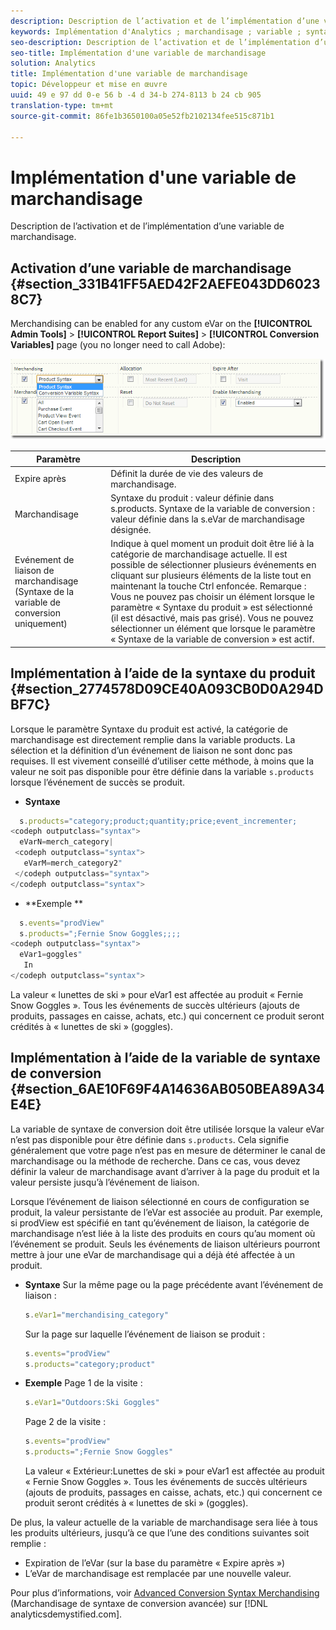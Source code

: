 ```yaml
---
description: Description de l’activation et de l’implémentation d’une variable de marchandisage.
keywords: Implémentation d'Analytics ; marchandisage ; variable ; syntaxe du produit ; Syntaxe des variables de conversion ; s. products
seo-description: Description de l’activation et de l’implémentation d’une variable de marchandisage.
seo-title: Implémentation d'une variable de marchandisage
solution: Analytics
title: Implémentation d'une variable de marchandisage
topic: Développeur et mise en œuvre
uuid: 49 e 97 dd 0-e 56 b -4 d 34-b 274-8113 b 24 cb 905
translation-type: tm+mt
source-git-commit: 86fe1b3650100a05e52fb2102134fee515c871b1

---
```



# Implémentation d'une variable de marchandisage

Description de l’activation et de l’implémentation d’une variable de marchandisage.

## Activation d’une variable de marchandisage {#section_331B41FF5AED42F2AEFE043DD60238C7}

Merchandising can be enabled for any custom eVar on the **[!UICONTROL Admin Tools]** &gt; **[!UICONTROL Report Suites]** &gt; **[!UICONTROL Conversion Variables]** page (you no longer need to call Adobe):

![](assets/merch-enable.png)

| Paramètre | Description |
|--- |--- |
| Expire après | Définit la durée de vie des valeurs de marchandisage. |
| Marchandisage | Syntaxe du produit : valeur définie dans s.products.    Syntaxe de la variable de conversion : valeur définie dans la s.eVar de marchandisage désignée. |
| Evénement de liaison de marchandisage (Syntaxe de la variable de conversion uniquement) | Indique à quel moment un produit doit être lié à la catégorie de marchandisage actuelle. Il est possible de sélectionner plusieurs événements en cliquant sur plusieurs éléments de la liste tout en maintenant la touche Ctrl enfoncée.   Remarque : Vous ne pouvez pas choisir un élément lorsque le paramètre « Syntaxe du produit » est sélectionné (il est désactivé, mais pas grisé). Vous ne pouvez sélectionner un élément que lorsque le paramètre « Syntaxe de la variable de conversion » est actif. |

## Implémentation à l’aide de la syntaxe du produit {#section_2774578D09CE40A093CB0D0A294DBF7C}

Lorsque le paramètre Syntaxe du produit est activé, la catégorie de marchandisage est directement remplie dans la variable products. La sélection et la définition d’un événement de liaison ne sont donc pas requises. Il est vivement conseillé d’utiliser cette méthode, à moins que la valeur ne soit pas disponible pour être définie dans la variable `s.products` lorsque l’événement de succès se produit.

* **Syntaxe**

```js
  s.products="category;product;quantity;price;event_incrementer; 
<codeph outputclass="syntax">
  eVarN=merch_category| 
 <codeph outputclass="syntax">
   eVarM=merch_category2" 
 </codeph outputclass="syntax"> 
</codeph outputclass="syntax">
```

* **Exemple **

```js
  s.events="prodView" 
  s.products=";Fernie Snow Goggles;;;; 
<codeph outputclass="syntax">
  eVar1=goggles" 
   In 
</codeph outputclass="syntax">
```

La valeur « lunettes de ski » pour eVar1 est affectée au produit « Fernie Snow Goggles ». Tous les événements de succès ultérieurs (ajouts de produits, passages en caisse, achats, etc.) qui concernent ce produit seront crédités à « lunettes de ski » (goggles).

## Implémentation à l’aide de la variable de syntaxe de conversion {#section_6AE10F69F4A14636AB050BEA89A34E4E}

La variable de syntaxe de conversion doit être utilisée lorsque la valeur eVar n’est pas disponible pour être définie dans `s.products`. Cela signifie généralement que votre page n’est pas en mesure de déterminer le canal de marchandisage ou la méthode de recherche. Dans ce cas, vous devez définir la valeur de marchandisage avant d’arriver à la page du produit et la valeur persiste jusqu’à l’événement de liaison.

Lorsque l’événement de liaison sélectionné en cours de configuration se produit, la valeur persistante de l’eVar est associée au produit. Par exemple, si prodView est spécifié en tant qu’événement de liaison, la catégorie de marchandisage n’est liée à la liste des produits en cours qu’au moment où l’événement se produit. Seuls les événements de liaison ultérieurs pourront mettre à jour une eVar de marchandisage qui a déjà été affectée à un produit.

* **Syntaxe** Sur la même page ou la page précédente avant l’événement de liaison :

   ```js
   s.eVar1="merchandising_category"
   ```

   Sur la page sur laquelle l’événement de liaison se produit :

   ```js
   s.events="prodView" 
   s.products="category;product"
   ```

* **Exemple** Page 1 de la visite :

   ```js
   s.eVar1="Outdoors:Ski Goggles"
   ```

   Page 2 de la visite :

   ```js
   s.events="prodView" 
   s.products=";Fernie Snow Goggles"
   ```

   La valeur « Extérieur:Lunettes de ski » pour eVar1 est affectée au produit « Fernie Snow Goggles ». Tous les événements de succès ultérieurs (ajouts de produits, passages en caisse, achats, etc.) qui concernent ce produit seront crédités à « lunettes de ski » (goggles).

De plus, la valeur actuelle de la variable de marchandisage sera liée à tous les produits ultérieurs, jusqu’à ce que l’une des conditions suivantes soit remplie :

* Expiration de l’eVar (sur la base du paramètre « Expire après »)
* L’eVar de marchandisage est remplacée par une nouvelle valeur.

Pour plus d’informations, voir [Advanced Conversion Syntax Merchandising](https://analyticsdemystified.com/adobe-analytics/advanced-conversion-syntax-merchandising/) (Marchandisage de syntaxe de conversion avancée) sur [!DNL analyticsdemystified.com].
